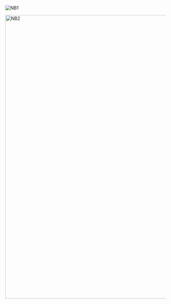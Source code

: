 ![NB1](https://user-images.githubusercontent.com/100204062/211893651-ec3a77a3-20ab-433c-9160-e6ba3ada4613.png)





<img width="888" alt="NB2" src="https://user-images.githubusercontent.com/100204062/211893696-376747c3-b62a-415d-9673-3309e024d8ea.png">
